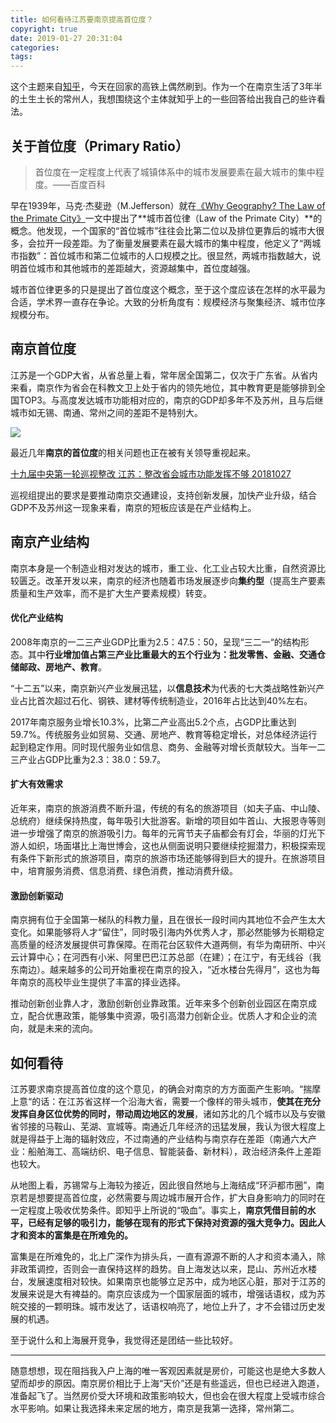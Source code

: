```yaml
---
title: 如何看待江苏要南京提高首位度？
copyright: true
date: 2019-01-27 20:31:04
categories:
tags:
---
```


这个主题来自[知乎](https://www.zhihu.com/question/266051194)，今天在回家的高铁上偶然刷到。作为一个在南京生活了3年半的土生土长的常州人，我想围绕这个主体就知乎上的一些回答给出我自己的些许看法。

<!-- more -->

## 关于首位度（Primary Ratio）

> 首位度在一定程度上代表了城镇体系中的城市发展要素在最大城市的集中程度。——百度百科

早在1939年，马克·杰斐逊（M.Jefferson）就在[《Why Geography? The Law of the Primate City》][1]一文中提出了**城市首位律（Law of the Primate City）**的概念。他发现，一个国家的“首位城市”往往会比第二位以及排位更靠后的城市大很多，会拉开一段差距。为了衡量发展要素在最大城市的集中程度，他定义了“两城市指数”：首位城市和第二位城市的人口规模之比。很显然，两城市指数越大，说明首位城市和其他城市的差距越大，资源越集中，首位度越强。

城市首位律更多的只是提出了首位度这个概念，至于这个度应该在怎样的水平最为合适，学术界一直存在争论。大致的分析角度有：规模经济与聚集经济、城市位序规模分布。

## 南京首位度

江苏是一个GDP大省，从省总量上看，常年居全国第二，仅次于广东省。从省内来看，南京作为省会在科教文卫上处于省内的领先地位，其中教育更是能够排到全国TOP3。与高度发达城市功能相对应的，南京的GDP却多年不及苏州，且与后继城市如无锡、南通、常州之间的差距不是特别大。

![](http://ipic.dokyme.cn/2019-01-27-134336.jpg)

最近几年**南京的首位度**的相关问题也正在被有关领导重视起来。

[十九届中央第一轮巡视整改 江苏：整改省会城市功能发挥不够 20181027][2]

巡视组提出的要求是要推动南京交通建设，支持创新发展，加快产业升级，结合GDP不及苏州这一现象来看，南京的短板应该是在产业结构上。

## 南京产业结构

南京本身是一个制造业相对发达的城市，重工业、化工业占较大比重，自然资源比较匮乏。改革开发以来，南京的经济也随着市场发展逐步向**集约型**（提高生产要素质量和生产效率，而不是扩大生产要素规模）转变。

#### 优化产业结构

2008年南京的一二三产业GDP比重为2.5：47.5：50，呈现“三二一“的结构形态。其中**行业增加值占第三产业比重最大的五个行业为：批发零售、金融、交通仓储邮政、房地产、教育**。

“十二五”以来，南京新兴产业发展迅猛，以**信息技术**为代表的七大类战略性新兴产业占比首次超过石化、钢铁、建材等传统制造业，2016年占比达到40%左右。

2017年南京服务业增长10.3%，比第二产业高出5.2个点，占GDP比重达到59.7%。传统服务业如贸易、交通、房地产、教育等稳定增长，对总体经济运行起到稳定作用。同时现代服务业如信息、商务、金融等对增长贡献较大。当年一二三产业占GDP比重为2.3：38.0：59.7。

#### 扩大有效需求

近年来，南京的旅游消费不断升温，传统的有名的旅游项目（如夫子庙、中山陵、总统府）继续保持热度，每年吸引大批游客。新增的项目如牛首山、大报恩寺等则进一步增强了南京的旅游吸引力。每年的元宵节夫子庙都会有灯会，华丽的灯光下游人如织，场面堪比上海世博会，这也从侧面说明只要继续挖掘潜力，积极探索现有条件下新形式的旅游项目，南京的旅游市场还能够得到巨大的提升。在旅游项目中，培育服务消费、信息消费、绿色消费，推动消费升级。

#### 激励创新驱动

南京拥有位于全国第一梯队的科教力量，且在很长一段时间内其地位不会产生太大变化。如果能够将人才“留住”，同时吸引海内外优秀人才，那必然能够为长期稳定高质量的经济发展提供可靠保障。在雨花台区软件大道两侧，有华为南研所、中兴云计算中心；在河西有小米、阿里巴巴江苏总部（在建）；在江宁，有无线谷（我东南边）。越来越多的公司开始重视在南京的投入，“近水楼台先得月”，这也为每年南京的高校毕业生提供了丰富的择业选择。

推动创新创业靠人才，激励创新创业靠政策。近年来多个创新创业园区在南京成立，配合优惠政策，能够集中资源，吸引高潜力创新企业。优质人才和企业的流向，就是未来的流向。

## 如何看待

江苏要求南京提高首位度的这个意见，的确会对南京的方方面面产生影响。“揣摩上意“的话：在江苏省这样一个沿海大省，需要一个像样的带头城市，**使其在充分发挥自身区位优势的同时，带动周边地区的发展**，诸如苏北的几个城市以及与安徽省邻接的马鞍山、芜湖、宣城等。南通近几年经济的迅猛发展，我认为很大程度上就是得益于上海的辐射效应，不过南通的产业结构与南京存在差距（南通六大产业：船舶海工、高端纺织、电子信息、智能装备、新材料），政治经济条件上差距也较大。

从地图上看，苏锡常与上海较为接近，因此很自然地与上海结成“环沪都市圈”，南京若是想要提高首位度，必然需要与周边城市展开合作，扩大自身影响力的同时在一定程度上吸收优势条件。即知乎上所说的“吸血”。事实上，**南京凭借目前的水平，已经有足够的吸引力，能够在现有的形式下保持对资源的强大竞争力。因此人才和资本的富集是在所难免的。**

富集是在所难免的，北上广深作为排头兵，一直有源源不断的人才和资本涌入，除非政策调控，否则会一直保持这样的趋势。自上海发达以来，昆山、苏州近水楼台，发展速度相对较快。如果南京也能够立足苏中，成为地区心脏，那对于江苏的发展来说是大有裨益的。南京应该成为一个国家层面的城市，增强话语权，成为苏皖交接的一颗明珠。城市发达了，话语权响亮了，地位上升了，才不会错过历史发展的机遇。

至于说什么和上海展开竞争，我觉得还是团结一些比较好。

***

随意想想，现在阻挡我入户上海的唯一客观因素就是房价，可能这也是绝大多数人望而却步的原因。南京房价相比于上海“天价”还是有些遥远，但也已经进入跑道，准备起飞了。当然房价受大环境和政策影响较大，但也会在很大程度上受城市综合水平影响。如果让我选择未来定居的地方，南京是我第一选择，常州第二。




[1]:	https://www.mendeley.com/catalogue/geography-law-primate-city/
[2]:	https://v.youku.com/v_show/id_XMzg4OTg2ODc4NA==.html